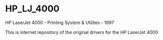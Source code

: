 # HP_LJ_4000
HP LaserJet 4000 - Printing System &amp; Utilites - 1997

This is internet repository of the original drivers for the HP LaserJet 4000 
